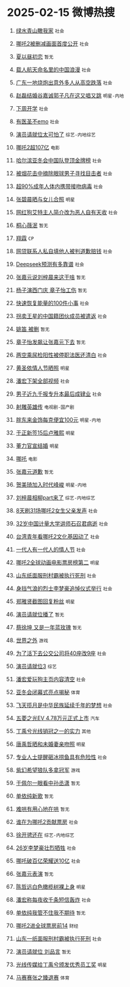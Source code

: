 # 2025-02-15 微博热搜 
1. [绿水青山瞰我家](https://m.weibo.cn/search?containerid=100103type%3D1%26t%3D10%26q%3D%23%E7%BB%BF%E6%B0%B4%E9%9D%92%E5%B1%B1%E7%9E%B0%E6%88%91%E5%AE%B6%23&stream_entry_id=51&isnewpage=1&extparam=seat%3D1%26pos%3D0%26dgr%3D0%26cate%3D10103%26q%3D%2523%25E7%25BB%25BF%25E6%25B0%25B4%25E9%259D%2592%25E5%25B1%25B1%25E7%259E%25B0%25E6%2588%2591%25E5%25AE%25B6%2523%26c_type%3D51%26filter_type%3Drealtimehot%26stream_entry_id%3D51%26display_time%3D1739557700%26pre_seqid%3D173955770048708866292) `社会` 

2. [哪吒2被删减画面首度公开](https://m.weibo.cn/search?containerid=100103type%3D1%26t%3D10%26q%3D%23%E5%93%AA%E5%90%922%E8%A2%AB%E5%88%A0%E5%87%8F%E7%94%BB%E9%9D%A2%E9%A6%96%E5%BA%A6%E5%85%AC%E5%BC%80%23&stream_entry_id=31&isnewpage=1&extparam=seat%3D1%26pos%3D0%26lcate%3D5001%26realpos%3D1%26stream_entry_id%3D31%26q%3D%2523%25E5%2593%25AA%25E5%2590%25922%25E8%25A2%25AB%25E5%2588%25A0%25E5%2587%258F%25E7%2594%25BB%25E9%259D%25A2%25E9%25A6%2596%25E5%25BA%25A6%25E5%2585%25AC%25E5%25BC%2580%2523%26band_rank%3D1%26cate%3D5001%26dgr%3D0%26c_type%3D31%26filter_type%3Drealtimehot%26flag%3D2%26display_time%3D1739557700%26pre_seqid%3D173955770048708866292) `社会` 

3. [夏以昼初恋](https://m.weibo.cn/search?containerid=100103type%3D1%26t%3D10%26q%3D%E5%A4%8F%E4%BB%A5%E6%98%BC%E5%88%9D%E6%81%8B&stream_entry_id=31&isnewpage=1&extparam=seat%3D1%26pos%3D1%26lcate%3D5001%26realpos%3D2%26stream_entry_id%3D31%26q%3D%25E5%25A4%258F%25E4%25BB%25A5%25E6%2598%25BC%25E5%2588%259D%25E6%2581%258B%26band_rank%3D2%26cate%3D5001%26dgr%3D0%26c_type%3D31%26filter_type%3Drealtimehot%26flag%3D0%26display_time%3D1739557700%26pre_seqid%3D173955770048708866292) `暂无` 

4. [载人航天命名里的中国浪漫](https://m.weibo.cn/search?containerid=100103type%3D1%26t%3D10%26q%3D%23%E8%BD%BD%E4%BA%BA%E8%88%AA%E5%A4%A9%E5%91%BD%E5%90%8D%E9%87%8C%E7%9A%84%E4%B8%AD%E5%9B%BD%E6%B5%AA%E6%BC%AB%23&stream_entry_id=31&isnewpage=1&extparam=seat%3D1%26pos%3D2%26lcate%3D5001%26realpos%3D3%26stream_entry_id%3D31%26q%3D%2523%25E8%25BD%25BD%25E4%25BA%25BA%25E8%2588%25AA%25E5%25A4%25A9%25E5%2591%25BD%25E5%2590%258D%25E9%2587%258C%25E7%259A%2584%25E4%25B8%25AD%25E5%259B%25BD%25E6%25B5%25AA%25E6%25BC%25AB%2523%26band_rank%3D3%26cate%3D5001%26dgr%3D0%26c_type%3D31%26filter_type%3Drealtimehot%26flag%3D0%26display_time%3D1739557700%26pre_seqid%3D173955770048708866292) `社会` 

5. [广东一地烧炮出意外多人从高空跌落](https://m.weibo.cn/search?containerid=100103type%3D1%26t%3D10%26q%3D%23%E5%B9%BF%E4%B8%9C%E4%B8%80%E5%9C%B0%E7%83%A7%E7%82%AE%E5%87%BA%E6%84%8F%E5%A4%96%E5%A4%9A%E4%BA%BA%E4%BB%8E%E9%AB%98%E7%A9%BA%E8%B7%8C%E8%90%BD%23&stream_entry_id=31&isnewpage=1&extparam=seat%3D1%26pos%3D3%26lcate%3D5001%26realpos%3D4%26stream_entry_id%3D31%26q%3D%2523%25E5%25B9%25BF%25E4%25B8%259C%25E4%25B8%2580%25E5%259C%25B0%25E7%2583%25A7%25E7%2582%25AE%25E5%2587%25BA%25E6%2584%258F%25E5%25A4%2596%25E5%25A4%259A%25E4%25BA%25BA%25E4%25BB%258E%25E9%25AB%2598%25E7%25A9%25BA%25E8%25B7%258C%25E8%2590%25BD%2523%26band_rank%3D4%26cate%3D5001%26dgr%3D0%26c_type%3D31%26filter_type%3Drealtimehot%26flag%3D1%26display_time%3D1739557700%26pre_seqid%3D173955770048708866292) `社会` 

6. [赵磊结婚谷嘉诚郭子凡在这又唱又跳](https://m.weibo.cn/search?containerid=100103type%3D1%26t%3D10%26q%3D%23%E8%B5%B5%E7%A3%8A%E7%BB%93%E5%A9%9A%E8%B0%B7%E5%98%89%E8%AF%9A%E9%83%AD%E5%AD%90%E5%87%A1%E5%9C%A8%E8%BF%99%E5%8F%88%E5%94%B1%E5%8F%88%E8%B7%B3%23&stream_entry_id=31&isnewpage=1&extparam=seat%3D1%26pos%3D4%26lcate%3D5001%26realpos%3D5%26stream_entry_id%3D31%26q%3D%2523%25E8%25B5%25B5%25E7%25A3%258A%25E7%25BB%2593%25E5%25A9%259A%25E8%25B0%25B7%25E5%2598%2589%25E8%25AF%259A%25E9%2583%25AD%25E5%25AD%2590%25E5%2587%25A1%25E5%259C%25A8%25E8%25BF%2599%25E5%258F%2588%25E5%2594%25B1%25E5%258F%2588%25E8%25B7%25B3%2523%26band_rank%3D5%26cate%3D5001%26dgr%3D0%26c_type%3D31%26filter_type%3Drealtimehot%26flag%3D0%26display_time%3D1739557700%26pre_seqid%3D173955770048708866292) `明星-内地` 

7. [下周开学](https://m.weibo.cn/search?containerid=100103type%3D1%26t%3D10%26q%3D%23%E4%B8%8B%E5%91%A8%E5%BC%80%E5%AD%A6%23&stream_entry_id=31&isnewpage=1&extparam=seat%3D1%26pos%3D5%26lcate%3D5001%26realpos%3D6%26stream_entry_id%3D31%26q%3D%2523%25E4%25B8%258B%25E5%2591%25A8%25E5%25BC%2580%25E5%25AD%25A6%2523%26band_rank%3D6%26cate%3D5001%26dgr%3D0%26c_type%3D31%26filter_type%3Drealtimehot%26flag%3D0%26display_time%3D1739557700%26pre_seqid%3D173955770048708866292) `社会` 

8. [有医圣不emo](https://m.weibo.cn/search?containerid=100103type%3D1%26t%3D10%26q%3D%23%E6%9C%89%E5%8C%BB%E5%9C%A3%E4%B8%8Demo%23&stream_entry_id=31&isnewpage=1&extparam=seat%3D1%26c_type%3D31%26lcate%3D5001%26pos%3D6%26stream_entry_id%3D31%26q%3D%2523%25E6%259C%2589%25E5%258C%25BB%25E5%259C%25A3%25E4%25B8%258Demo%2523%26dgr%3D0%26topic_ad%3D1%26adid%3D276065%26cate%3D5001%26is_ad_pos%3D1%26filter_type%3Drealtimehot%26band_rank%3D7%26display_time%3D1739557700%26pre_seqid%3D173955770048708866292) `社会` 

9. [演员请就位太可怕了](https://m.weibo.cn/search?containerid=100103type%3D1%26t%3D10%26q%3D%23%E6%BC%94%E5%91%98%E8%AF%B7%E5%B0%B1%E4%BD%8D%E5%A4%AA%E5%8F%AF%E6%80%95%E4%BA%86%23&stream_entry_id=31&isnewpage=1&extparam=seat%3D1%26pos%3D7%26lcate%3D5001%26realpos%3D7%26stream_entry_id%3D31%26q%3D%2523%25E6%25BC%2594%25E5%2591%2598%25E8%25AF%25B7%25E5%25B0%25B1%25E4%25BD%258D%25E5%25A4%25AA%25E5%258F%25AF%25E6%2580%2595%25E4%25BA%2586%2523%26band_rank%3D7%26cate%3D5001%26dgr%3D0%26c_type%3D31%26filter_type%3Drealtimehot%26flag%3D0%26display_time%3D1739557700%26pre_seqid%3D173955770048708866292) `综艺-内地综艺` 

10. [哪吒2超107亿](https://m.weibo.cn/search?containerid=100103type%3D1%26t%3D10%26q%3D%23%E5%93%AA%E5%90%922%E8%B6%85107%E4%BA%BF%23&stream_entry_id=31&isnewpage=1&extparam=seat%3D1%26pos%3D8%26lcate%3D5001%26realpos%3D8%26stream_entry_id%3D31%26q%3D%2523%25E5%2593%25AA%25E5%2590%25922%25E8%25B6%2585107%25E4%25BA%25BF%2523%26band_rank%3D8%26cate%3D5001%26dgr%3D0%26c_type%3D31%26filter_type%3Drealtimehot%26flag%3D0%26display_time%3D1739557700%26pre_seqid%3D173955770048708866292) `电影` 

11. [哈尔滨亚冬会中国队登顶金牌榜](https://m.weibo.cn/search?containerid=100103type%3D1%26t%3D10%26q%3D%23%E5%93%88%E5%B0%94%E6%BB%A8%E4%BA%9A%E5%86%AC%E4%BC%9A%E4%B8%AD%E5%9B%BD%E9%98%9F%E7%99%BB%E9%A1%B6%E9%87%91%E7%89%8C%E6%A6%9C%23&stream_entry_id=31&isnewpage=1&extparam=seat%3D1%26pos%3D9%26lcate%3D5001%26realpos%3D9%26stream_entry_id%3D31%26q%3D%2523%25E5%2593%2588%25E5%25B0%2594%25E6%25BB%25A8%25E4%25BA%259A%25E5%2586%25AC%25E4%25BC%259A%25E4%25B8%25AD%25E5%259B%25BD%25E9%2598%259F%25E7%2599%25BB%25E9%25A1%25B6%25E9%2587%2591%25E7%2589%258C%25E6%25A6%259C%2523%26band_rank%3D9%26cate%3D5001%26dgr%3D0%26c_type%3D31%26filter_type%3Drealtimehot%26flag%3D0%26display_time%3D1739557700%26pre_seqid%3D173955770048708866292) `社会` 

12. [被烟花击中摘除眼球男子寻找目击者](https://m.weibo.cn/search?containerid=100103type%3D1%26t%3D10%26q%3D%23%E8%A2%AB%E7%83%9F%E8%8A%B1%E5%87%BB%E4%B8%AD%E6%91%98%E9%99%A4%E7%9C%BC%E7%90%83%E7%94%B7%E5%AD%90%E5%AF%BB%E6%89%BE%E7%9B%AE%E5%87%BB%E8%80%85%23&stream_entry_id=31&isnewpage=1&extparam=seat%3D1%26pos%3D10%26lcate%3D5001%26realpos%3D10%26stream_entry_id%3D31%26q%3D%2523%25E8%25A2%25AB%25E7%2583%259F%25E8%258A%25B1%25E5%2587%25BB%25E4%25B8%25AD%25E6%2591%2598%25E9%2599%25A4%25E7%259C%25BC%25E7%2590%2583%25E7%2594%25B7%25E5%25AD%2590%25E5%25AF%25BB%25E6%2589%25BE%25E7%259B%25AE%25E5%2587%25BB%25E8%2580%2585%2523%26band_rank%3D10%26cate%3D5001%26dgr%3D0%26c_type%3D31%26filter_type%3Drealtimehot%26flag%3D0%26display_time%3D1739557700%26pre_seqid%3D173955770048708866292) `社会` 

13. [超90%成年人体内携带接吻病毒](https://m.weibo.cn/search?containerid=100103type%3D1%26t%3D10%26q%3D%23%E8%B6%8590%25%E6%88%90%E5%B9%B4%E4%BA%BA%E4%BD%93%E5%86%85%E6%90%BA%E5%B8%A6%E6%8E%A5%E5%90%BB%E7%97%85%E6%AF%92%23&stream_entry_id=31&isnewpage=1&extparam=seat%3D1%26pos%3D11%26lcate%3D5001%26realpos%3D11%26stream_entry_id%3D31%26q%3D%2523%25E8%25B6%258590%2525%25E6%2588%2590%25E5%25B9%25B4%25E4%25BA%25BA%25E4%25BD%2593%25E5%2586%2585%25E6%2590%25BA%25E5%25B8%25A6%25E6%258E%25A5%25E5%2590%25BB%25E7%2597%2585%25E6%25AF%2592%2523%26band_rank%3D11%26cate%3D5001%26dgr%3D0%26c_type%3D31%26filter_type%3Drealtimehot%26flag%3D2%26display_time%3D1739557700%26pre_seqid%3D173955770048708866292) `社会` 

14. [张碧晨晒与女儿合照](https://m.weibo.cn/search?containerid=100103type%3D1%26t%3D10%26q%3D%23%E5%BC%A0%E7%A2%A7%E6%99%A8%E6%99%92%E4%B8%8E%E5%A5%B3%E5%84%BF%E5%90%88%E7%85%A7%23&stream_entry_id=31&isnewpage=1&extparam=seat%3D1%26pos%3D12%26lcate%3D5001%26realpos%3D12%26stream_entry_id%3D31%26q%3D%2523%25E5%25BC%25A0%25E7%25A2%25A7%25E6%2599%25A8%25E6%2599%2592%25E4%25B8%258E%25E5%25A5%25B3%25E5%2584%25BF%25E5%2590%2588%25E7%2585%25A7%2523%26band_rank%3D12%26cate%3D5001%26dgr%3D0%26c_type%3D31%26filter_type%3Drealtimehot%26flag%3D2%26display_time%3D1739557700%26pre_seqid%3D173955770048708866292) `明星` 

15. [网红狗艾特主人简介改为恶人自有天收](https://m.weibo.cn/search?containerid=100103type%3D1%26t%3D10%26q%3D%23%E7%BD%91%E7%BA%A2%E7%8B%97%E8%89%BE%E7%89%B9%E4%B8%BB%E4%BA%BA%E7%AE%80%E4%BB%8B%E6%94%B9%E4%B8%BA%E6%81%B6%E4%BA%BA%E8%87%AA%E6%9C%89%E5%A4%A9%E6%94%B6%23&stream_entry_id=31&isnewpage=1&extparam=seat%3D1%26pos%3D13%26lcate%3D5001%26realpos%3D13%26stream_entry_id%3D31%26q%3D%2523%25E7%25BD%2591%25E7%25BA%25A2%25E7%258B%2597%25E8%2589%25BE%25E7%2589%25B9%25E4%25B8%25BB%25E4%25BA%25BA%25E7%25AE%2580%25E4%25BB%258B%25E6%2594%25B9%25E4%25B8%25BA%25E6%2581%25B6%25E4%25BA%25BA%25E8%2587%25AA%25E6%259C%2589%25E5%25A4%25A9%25E6%2594%25B6%2523%26band_rank%3D13%26cate%3D5001%26dgr%3D0%26c_type%3D31%26filter_type%3Drealtimehot%26flag%3D0%26display_time%3D1739557700%26pre_seqid%3D173955770048708866292) `社会` 

16. [桐心薇泯](https://m.weibo.cn/search?containerid=100103type%3D1%26t%3D10%26q%3D%23%E6%A1%90%E5%BF%83%E8%96%87%E6%B3%AF%23&stream_entry_id=31&isnewpage=1&extparam=seat%3D1%26pos%3D14%26lcate%3D5001%26realpos%3D14%26stream_entry_id%3D31%26q%3D%2523%25E6%25A1%2590%25E5%25BF%2583%25E8%2596%2587%25E6%25B3%25AF%2523%26band_rank%3D14%26cate%3D5001%26dgr%3D0%26c_type%3D31%26filter_type%3Drealtimehot%26flag%3D1%26display_time%3D1739557700%26pre_seqid%3D173955770048708866292) `暂无` 

17. [翔霖](https://m.weibo.cn/search?containerid=100103type%3D1%26t%3D10%26q%3D%E7%BF%94%E9%9C%96&stream_entry_id=31&isnewpage=1&extparam=seat%3D1%26pos%3D15%26lcate%3D5001%26realpos%3D15%26stream_entry_id%3D31%26q%3D%25E7%25BF%2594%25E9%259C%2596%26band_rank%3D15%26cate%3D5001%26dgr%3D0%26c_type%3D31%26filter_type%3Drealtimehot%26flag%3D0%26display_time%3D1739557700%26pre_seqid%3D173955770048708866292) `CP` 

18. [网贷联系人私自填他人被判道歉赔钱](https://m.weibo.cn/search?containerid=100103type%3D1%26t%3D10%26q%3D%23%E7%BD%91%E8%B4%B7%E8%81%94%E7%B3%BB%E4%BA%BA%E7%A7%81%E8%87%AA%E5%A1%AB%E4%BB%96%E4%BA%BA%E8%A2%AB%E5%88%A4%E9%81%93%E6%AD%89%E8%B5%94%E9%92%B1%23&stream_entry_id=31&isnewpage=1&extparam=seat%3D1%26pos%3D16%26lcate%3D5001%26realpos%3D16%26stream_entry_id%3D31%26q%3D%2523%25E7%25BD%2591%25E8%25B4%25B7%25E8%2581%2594%25E7%25B3%25BB%25E4%25BA%25BA%25E7%25A7%2581%25E8%2587%25AA%25E5%25A1%25AB%25E4%25BB%2596%25E4%25BA%25BA%25E8%25A2%25AB%25E5%2588%25A4%25E9%2581%2593%25E6%25AD%2589%25E8%25B5%2594%25E9%2592%25B1%2523%26band_rank%3D16%26cate%3D5001%26dgr%3D0%26c_type%3D31%26filter_type%3Drealtimehot%26flag%3D1%26display_time%3D1739557700%26pre_seqid%3D173955770048708866292) `社会` 

19. [Deepseek预测有多靠谱](https://m.weibo.cn/search?containerid=100103type%3D1%26t%3D10%26q%3D%23Deepseek%E9%A2%84%E6%B5%8B%E6%9C%89%E5%A4%9A%E9%9D%A0%E8%B0%B1%23&stream_entry_id=31&isnewpage=1&extparam=seat%3D1%26pos%3D17%26lcate%3D5001%26realpos%3D17%26stream_entry_id%3D31%26q%3D%2523Deepseek%25E9%25A2%2584%25E6%25B5%258B%25E6%259C%2589%25E5%25A4%259A%25E9%259D%25A0%25E8%25B0%25B1%2523%26band_rank%3D17%26cate%3D5001%26dgr%3D0%26c_type%3D31%26filter_type%3Drealtimehot%26flag%3D0%26display_time%3D1739557700%26pre_seqid%3D173955770048708866292) `社会` 

20. [张嘉元说刘梓晨来这干啥](https://m.weibo.cn/search?containerid=100103type%3D1%26t%3D10%26q%3D%E5%BC%A0%E5%98%89%E5%85%83%E8%AF%B4%E5%88%98%E6%A2%93%E6%99%A8%E6%9D%A5%E8%BF%99%E5%B9%B2%E5%95%A5&stream_entry_id=31&isnewpage=1&extparam=seat%3D1%26pos%3D18%26lcate%3D5001%26realpos%3D18%26stream_entry_id%3D31%26q%3D%25E5%25BC%25A0%25E5%2598%2589%25E5%2585%2583%25E8%25AF%25B4%25E5%2588%2598%25E6%25A2%2593%25E6%2599%25A8%25E6%259D%25A5%25E8%25BF%2599%25E5%25B9%25B2%25E5%2595%25A5%26band_rank%3D18%26cate%3D5001%26dgr%3D0%26c_type%3D31%26filter_type%3Drealtimehot%26flag%3D0%26display_time%3D1739557700%26pre_seqid%3D173955770048708866292) `暂无` 

21. [杨子演西门庆 章子怡工伤](https://m.weibo.cn/search?containerid=100103type%3D1%26t%3D10%26q%3D%E6%9D%A8%E5%AD%90%E6%BC%94%E8%A5%BF%E9%97%A8%E5%BA%86+%E7%AB%A0%E5%AD%90%E6%80%A1%E5%B7%A5%E4%BC%A4&stream_entry_id=31&isnewpage=1&extparam=seat%3D1%26pos%3D19%26lcate%3D5001%26realpos%3D19%26stream_entry_id%3D31%26q%3D%25E6%259D%25A8%25E5%25AD%2590%25E6%25BC%2594%25E8%25A5%25BF%25E9%2597%25A8%25E5%25BA%2586%2520%25E7%25AB%25A0%25E5%25AD%2590%25E6%2580%25A1%25E5%25B7%25A5%25E4%25BC%25A4%26band_rank%3D19%26cate%3D5001%26dgr%3D0%26c_type%3D31%26filter_type%3Drealtimehot%26flag%3D0%26display_time%3D1739557700%26pre_seqid%3D173955770048708866292) `暂无` 

22. [快速恢复能量的100件小事](https://m.weibo.cn/search?containerid=100103type%3D1%26t%3D10%26q%3D%23%E5%BF%AB%E9%80%9F%E6%81%A2%E5%A4%8D%E8%83%BD%E9%87%8F%E7%9A%84100%E4%BB%B6%E5%B0%8F%E4%BA%8B%23&stream_entry_id=31&isnewpage=1&extparam=seat%3D1%26pos%3D20%26lcate%3D5001%26realpos%3D20%26stream_entry_id%3D31%26q%3D%2523%25E5%25BF%25AB%25E9%2580%259F%25E6%2581%25A2%25E5%25A4%258D%25E8%2583%25BD%25E9%2587%258F%25E7%259A%2584100%25E4%25BB%25B6%25E5%25B0%258F%25E4%25BA%258B%2523%26band_rank%3D20%26cate%3D5001%26dgr%3D0%26c_type%3D31%26filter_type%3Drealtimehot%26flag%3D0%26display_time%3D1739557700%26pre_seqid%3D173955770048708866292) `社会` 

23. [拐卖王星的中国籍团伙成员被遣返](https://m.weibo.cn/search?containerid=100103type%3D1%26t%3D10%26q%3D%23%E6%8B%90%E5%8D%96%E7%8E%8B%E6%98%9F%E7%9A%84%E4%B8%AD%E5%9B%BD%E7%B1%8D%E5%9B%A2%E4%BC%99%E6%88%90%E5%91%98%E8%A2%AB%E9%81%A3%E8%BF%94%23&stream_entry_id=31&isnewpage=1&extparam=seat%3D1%26pos%3D21%26lcate%3D5001%26realpos%3D21%26stream_entry_id%3D31%26q%3D%2523%25E6%258B%2590%25E5%258D%2596%25E7%258E%258B%25E6%2598%259F%25E7%259A%2584%25E4%25B8%25AD%25E5%259B%25BD%25E7%25B1%258D%25E5%259B%25A2%25E4%25BC%2599%25E6%2588%2590%25E5%2591%2598%25E8%25A2%25AB%25E9%2581%25A3%25E8%25BF%2594%2523%26band_rank%3D21%26cate%3D5001%26dgr%3D0%26c_type%3D31%26filter_type%3Drealtimehot%26flag%3D0%26display_time%3D1739557700%26pre_seqid%3D173955770048708866292) `社会` 

24. [姚笛 被删](https://m.weibo.cn/search?containerid=100103type%3D1%26t%3D10%26q%3D%E5%A7%9A%E7%AC%9B+%E8%A2%AB%E5%88%A0&stream_entry_id=31&isnewpage=1&extparam=seat%3D1%26pos%3D22%26lcate%3D5001%26realpos%3D22%26stream_entry_id%3D31%26q%3D%25E5%25A7%259A%25E7%25AC%259B%2520%25E8%25A2%25AB%25E5%2588%25A0%26band_rank%3D22%26cate%3D5001%26dgr%3D0%26c_type%3D31%26filter_type%3Drealtimehot%26flag%3D2%26display_time%3D1739557700%26pre_seqid%3D173955770048708866292) `暂无` 

25. [章子怡发飙让张嘉元下去](https://m.weibo.cn/search?containerid=100103type%3D1%26t%3D10%26q%3D%E7%AB%A0%E5%AD%90%E6%80%A1%E5%8F%91%E9%A3%99%E8%AE%A9%E5%BC%A0%E5%98%89%E5%85%83%E4%B8%8B%E5%8E%BB&stream_entry_id=31&isnewpage=1&extparam=seat%3D1%26pos%3D23%26lcate%3D5001%26realpos%3D23%26stream_entry_id%3D31%26q%3D%25E7%25AB%25A0%25E5%25AD%2590%25E6%2580%25A1%25E5%258F%2591%25E9%25A3%2599%25E8%25AE%25A9%25E5%25BC%25A0%25E5%2598%2589%25E5%2585%2583%25E4%25B8%258B%25E5%258E%25BB%26band_rank%3D23%26cate%3D5001%26dgr%3D0%26c_type%3D31%26filter_type%3Drealtimehot%26flag%3D2%26display_time%3D1739557700%26pre_seqid%3D173955770048708866292) `暂无` 

26. [两空乘尿检阳性被停职法医还清白](https://m.weibo.cn/search?containerid=100103type%3D1%26t%3D10%26q%3D%23%E4%B8%A4%E7%A9%BA%E4%B9%98%E5%B0%BF%E6%A3%80%E9%98%B3%E6%80%A7%E8%A2%AB%E5%81%9C%E8%81%8C%E6%B3%95%E5%8C%BB%E8%BF%98%E6%B8%85%E7%99%BD%23&stream_entry_id=31&isnewpage=1&extparam=seat%3D1%26pos%3D24%26lcate%3D5001%26realpos%3D24%26stream_entry_id%3D31%26q%3D%2523%25E4%25B8%25A4%25E7%25A9%25BA%25E4%25B9%2598%25E5%25B0%25BF%25E6%25A3%2580%25E9%2598%25B3%25E6%2580%25A7%25E8%25A2%25AB%25E5%2581%259C%25E8%2581%258C%25E6%25B3%2595%25E5%258C%25BB%25E8%25BF%2598%25E6%25B8%2585%25E7%2599%25BD%2523%26band_rank%3D24%26cate%3D5001%26dgr%3D0%26c_type%3D31%26filter_type%3Drealtimehot%26flag%3D0%26display_time%3D1739557700%26pre_seqid%3D173955770048708866292) `社会` 

27. [黄圣依情人节晒照](https://m.weibo.cn/search?containerid=100103type%3D1%26t%3D10%26q%3D%23%E9%BB%84%E5%9C%A3%E4%BE%9D%E6%83%85%E4%BA%BA%E8%8A%82%E6%99%92%E7%85%A7%23&stream_entry_id=31&isnewpage=1&extparam=seat%3D1%26pos%3D25%26lcate%3D5001%26realpos%3D25%26stream_entry_id%3D31%26q%3D%2523%25E9%25BB%2584%25E5%259C%25A3%25E4%25BE%259D%25E6%2583%2585%25E4%25BA%25BA%25E8%258A%2582%25E6%2599%2592%25E7%2585%25A7%2523%26band_rank%3D25%26cate%3D5001%26dgr%3D0%26c_type%3D31%26filter_type%3Drealtimehot%26flag%3D0%26display_time%3D1739557700%26pre_seqid%3D173955770048708866292) `明星` 

28. [潘宏下架全部视频](https://m.weibo.cn/search?containerid=100103type%3D1%26t%3D10%26q%3D%23%E6%BD%98%E5%AE%8F%E4%B8%8B%E6%9E%B6%E5%85%A8%E9%83%A8%E8%A7%86%E9%A2%91%23&stream_entry_id=31&isnewpage=1&extparam=seat%3D1%26pos%3D26%26lcate%3D5001%26realpos%3D26%26stream_entry_id%3D31%26q%3D%2523%25E6%25BD%2598%25E5%25AE%258F%25E4%25B8%258B%25E6%259E%25B6%25E5%2585%25A8%25E9%2583%25A8%25E8%25A7%2586%25E9%25A2%2591%2523%26band_rank%3D26%26cate%3D5001%26dgr%3D0%26c_type%3D31%26filter_type%3Drealtimehot%26flag%3D0%26display_time%3D1739557700%26pre_seqid%3D173955770048708866292) `社会` 

29. [男子近九千报专升本最后成肄业](https://m.weibo.cn/search?containerid=100103type%3D1%26t%3D10%26q%3D%23%E7%94%B7%E5%AD%90%E8%BF%91%E4%B9%9D%E5%8D%83%E6%8A%A5%E4%B8%93%E5%8D%87%E6%9C%AC%E6%9C%80%E5%90%8E%E6%88%90%E8%82%84%E4%B8%9A%23&stream_entry_id=31&isnewpage=1&extparam=seat%3D1%26pos%3D27%26lcate%3D5001%26realpos%3D27%26stream_entry_id%3D31%26q%3D%2523%25E7%2594%25B7%25E5%25AD%2590%25E8%25BF%2591%25E4%25B9%259D%25E5%258D%2583%25E6%258A%25A5%25E4%25B8%2593%25E5%258D%2587%25E6%259C%25AC%25E6%259C%2580%25E5%2590%258E%25E6%2588%2590%25E8%2582%2584%25E4%25B8%259A%2523%26band_rank%3D27%26cate%3D5001%26dgr%3D0%26c_type%3D31%26filter_type%3Drealtimehot%26flag%3D0%26display_time%3D1739557700%26pre_seqid%3D173955770048708866292) `社会` 

30. [射雕英雄传](https://m.weibo.cn/search?containerid=100103type%3D1%26t%3D10%26q%3D%E5%B0%84%E9%9B%95%E8%8B%B1%E9%9B%84%E4%BC%A0&stream_entry_id=31&isnewpage=1&extparam=seat%3D1%26pos%3D28%26lcate%3D5001%26realpos%3D28%26stream_entry_id%3D31%26q%3D%25E5%25B0%2584%25E9%259B%2595%25E8%258B%25B1%25E9%259B%2584%25E4%25BC%25A0%26band_rank%3D28%26cate%3D5001%26dgr%3D0%26c_type%3D31%26filter_type%3Drealtimehot%26flag%3D0%26display_time%3D1739557700%26pre_seqid%3D173955770048708866292) `电视剧-国产剧` 

31. [胖东来金饰每克便宜100元](https://m.weibo.cn/search?containerid=100103type%3D1%26t%3D10%26q%3D%23%E8%83%96%E4%B8%9C%E6%9D%A5%E9%87%91%E9%A5%B0%E6%AF%8F%E5%85%8B%E4%BE%BF%E5%AE%9C100%E5%85%83%23&stream_entry_id=31&isnewpage=1&extparam=seat%3D1%26pos%3D29%26lcate%3D5001%26realpos%3D29%26stream_entry_id%3D31%26q%3D%2523%25E8%2583%2596%25E4%25B8%259C%25E6%259D%25A5%25E9%2587%2591%25E9%25A5%25B0%25E6%25AF%258F%25E5%2585%258B%25E4%25BE%25BF%25E5%25AE%259C100%25E5%2585%2583%2523%26band_rank%3D29%26cate%3D5001%26dgr%3D0%26c_type%3D31%26filter_type%3Drealtimehot%26flag%3D0%26display_time%3D1739557700%26pre_seqid%3D173955770048708866292) `明星-内地` 

32. [于正新签15后卢雅熙](https://m.weibo.cn/search?containerid=100103type%3D1%26t%3D10%26q%3D%23%E4%BA%8E%E6%AD%A3%E6%96%B0%E7%AD%BE15%E5%90%8E%E5%8D%A2%E9%9B%85%E7%86%99%23&stream_entry_id=31&isnewpage=1&extparam=seat%3D1%26pos%3D30%26lcate%3D5001%26realpos%3D30%26stream_entry_id%3D31%26q%3D%2523%25E4%25BA%258E%25E6%25AD%25A3%25E6%2596%25B0%25E7%25AD%25BE15%25E5%2590%258E%25E5%258D%25A2%25E9%259B%2585%25E7%2586%2599%2523%26band_rank%3D30%26cate%3D5001%26dgr%3D0%26c_type%3D31%26filter_type%3Drealtimehot%26flag%3D0%26display_time%3D1739557700%26pre_seqid%3D173955770048708866292) `明星` 

33. [董力官宣结婚](https://m.weibo.cn/search?containerid=100103type%3D1%26t%3D10%26q%3D%23%E8%91%A3%E5%8A%9B%E5%AE%98%E5%AE%A3%E7%BB%93%E5%A9%9A%23&stream_entry_id=31&isnewpage=1&extparam=seat%3D1%26pos%3D31%26lcate%3D5001%26realpos%3D31%26stream_entry_id%3D31%26q%3D%2523%25E8%2591%25A3%25E5%258A%259B%25E5%25AE%2598%25E5%25AE%25A3%25E7%25BB%2593%25E5%25A9%259A%2523%26band_rank%3D31%26cate%3D5001%26dgr%3D0%26c_type%3D31%26filter_type%3Drealtimehot%26flag%3D0%26display_time%3D1739557700%26pre_seqid%3D173955770048708866292) `明星` 

34. [哪吒](https://m.weibo.cn/search?containerid=100103type%3D1%26t%3D10%26q%3D%E5%93%AA%E5%90%92&stream_entry_id=31&isnewpage=1&extparam=seat%3D1%26pos%3D32%26lcate%3D5001%26realpos%3D32%26stream_entry_id%3D31%26q%3D%25E5%2593%25AA%25E5%2590%2592%26band_rank%3D32%26cate%3D5001%26dgr%3D0%26c_type%3D31%26filter_type%3Drealtimehot%26flag%3D0%26display_time%3D1739557700%26pre_seqid%3D173955770048708866292) `电影` 

35. [张嘉元道歉](https://m.weibo.cn/search?containerid=100103type%3D1%26t%3D10%26q%3D%E5%BC%A0%E5%98%89%E5%85%83%E9%81%93%E6%AD%89&stream_entry_id=31&isnewpage=1&extparam=seat%3D1%26pos%3D33%26lcate%3D5001%26realpos%3D33%26stream_entry_id%3D31%26q%3D%25E5%25BC%25A0%25E5%2598%2589%25E5%2585%2583%25E9%2581%2593%25E6%25AD%2589%26band_rank%3D33%26cate%3D5001%26dgr%3D0%26c_type%3D31%26filter_type%3Drealtimehot%26flag%3D0%26display_time%3D1739557700%26pre_seqid%3D173955770048708866292) `暂无` 

36. [贺美琦加入时代峰峻](https://m.weibo.cn/search?containerid=100103type%3D1%26t%3D10%26q%3D%23%E8%B4%BA%E7%BE%8E%E7%90%A6%E5%8A%A0%E5%85%A5%E6%97%B6%E4%BB%A3%E5%B3%B0%E5%B3%BB%23&stream_entry_id=31&isnewpage=1&extparam=seat%3D1%26pos%3D34%26lcate%3D5001%26realpos%3D34%26stream_entry_id%3D31%26q%3D%2523%25E8%25B4%25BA%25E7%25BE%258E%25E7%2590%25A6%25E5%258A%25A0%25E5%2585%25A5%25E6%2597%25B6%25E4%25BB%25A3%25E5%25B3%25B0%25E5%25B3%25BB%2523%26band_rank%3D34%26cate%3D5001%26dgr%3D0%26c_type%3D31%26filter_type%3Drealtimehot%26flag%3D0%26display_time%3D1739557700%26pre_seqid%3D173955770048708866292) `明星-内地` 

37. [刘梓晨相柳part来了](https://m.weibo.cn/search?containerid=100103type%3D1%26t%3D10%26q%3D%23%E5%88%98%E6%A2%93%E6%99%A8%E7%9B%B8%E6%9F%B3part%E6%9D%A5%E4%BA%86%23&stream_entry_id=31&isnewpage=1&extparam=seat%3D1%26pos%3D35%26lcate%3D5001%26realpos%3D35%26stream_entry_id%3D31%26q%3D%2523%25E5%2588%2598%25E6%25A2%2593%25E6%2599%25A8%25E7%259B%25B8%25E6%259F%25B3part%25E6%259D%25A5%25E4%25BA%2586%2523%26band_rank%3D35%26cate%3D5001%26dgr%3D0%26c_type%3D31%26filter_type%3Drealtimehot%26flag%3D0%26display_time%3D1739557700%26pre_seqid%3D173955770048708866292) `综艺-内地综艺` 

38. [8天刷31场哪吒2女生父亲发声](https://m.weibo.cn/search?containerid=100103type%3D1%26t%3D10%26q%3D%238%E5%A4%A9%E5%88%B731%E5%9C%BA%E5%93%AA%E5%90%922%E5%A5%B3%E7%94%9F%E7%88%B6%E4%BA%B2%E5%8F%91%E5%A3%B0%23&stream_entry_id=31&isnewpage=1&extparam=seat%3D1%26pos%3D36%26lcate%3D5001%26realpos%3D36%26stream_entry_id%3D31%26q%3D%25238%25E5%25A4%25A9%25E5%2588%25B731%25E5%259C%25BA%25E5%2593%25AA%25E5%2590%25922%25E5%25A5%25B3%25E7%2594%259F%25E7%2588%25B6%25E4%25BA%25B2%25E5%258F%2591%25E5%25A3%25B0%2523%26band_rank%3D36%26cate%3D5001%26dgr%3D0%26c_type%3D31%26filter_type%3Drealtimehot%26flag%3D1%26display_time%3D1739557700%26pre_seqid%3D173955770048708866292) `社会` 

39. [32岁中国计量大学讲师石召君病逝](https://m.weibo.cn/search?containerid=100103type%3D1%26t%3D10%26q%3D%2332%E5%B2%81%E4%B8%AD%E5%9B%BD%E8%AE%A1%E9%87%8F%E5%A4%A7%E5%AD%A6%E8%AE%B2%E5%B8%88%E7%9F%B3%E5%8F%AC%E5%90%9B%E7%97%85%E9%80%9D%23&stream_entry_id=31&isnewpage=1&extparam=seat%3D1%26pos%3D37%26lcate%3D5001%26realpos%3D37%26stream_entry_id%3D31%26q%3D%252332%25E5%25B2%2581%25E4%25B8%25AD%25E5%259B%25BD%25E8%25AE%25A1%25E9%2587%258F%25E5%25A4%25A7%25E5%25AD%25A6%25E8%25AE%25B2%25E5%25B8%2588%25E7%259F%25B3%25E5%258F%25AC%25E5%2590%259B%25E7%2597%2585%25E9%2580%259D%2523%26band_rank%3D37%26cate%3D5001%26dgr%3D0%26c_type%3D31%26filter_type%3Drealtimehot%26flag%3D0%26display_time%3D1739557700%26pre_seqid%3D173955770048708866292) `社会` 

40. [台湾青年看哪吒2文化基因动了](https://m.weibo.cn/search?containerid=100103type%3D1%26t%3D10%26q%3D%23%E5%8F%B0%E6%B9%BE%E9%9D%92%E5%B9%B4%E7%9C%8B%E5%93%AA%E5%90%922%E6%96%87%E5%8C%96%E5%9F%BA%E5%9B%A0%E5%8A%A8%E4%BA%86%23&stream_entry_id=31&isnewpage=1&extparam=seat%3D1%26pos%3D38%26lcate%3D5001%26realpos%3D38%26stream_entry_id%3D31%26q%3D%2523%25E5%258F%25B0%25E6%25B9%25BE%25E9%259D%2592%25E5%25B9%25B4%25E7%259C%258B%25E5%2593%25AA%25E5%2590%25922%25E6%2596%2587%25E5%258C%2596%25E5%259F%25BA%25E5%259B%25A0%25E5%258A%25A8%25E4%25BA%2586%2523%26band_rank%3D38%26cate%3D5001%26dgr%3D0%26c_type%3D31%26filter_type%3Drealtimehot%26flag%3D1%26display_time%3D1739557700%26pre_seqid%3D173955770048708866292) `社会` 

41. [一代人有一代人的情人节](https://m.weibo.cn/search?containerid=100103type%3D1%26t%3D10%26q%3D%23%E4%B8%80%E4%BB%A3%E4%BA%BA%E6%9C%89%E4%B8%80%E4%BB%A3%E4%BA%BA%E7%9A%84%E6%83%85%E4%BA%BA%E8%8A%82%23&stream_entry_id=31&isnewpage=1&extparam=seat%3D1%26pos%3D39%26lcate%3D5001%26realpos%3D39%26stream_entry_id%3D31%26q%3D%2523%25E4%25B8%2580%25E4%25BB%25A3%25E4%25BA%25BA%25E6%259C%2589%25E4%25B8%2580%25E4%25BB%25A3%25E4%25BA%25BA%25E7%259A%2584%25E6%2583%2585%25E4%25BA%25BA%25E8%258A%2582%2523%26band_rank%3D39%26cate%3D5001%26dgr%3D0%26c_type%3D31%26filter_type%3Drealtimehot%26flag%3D0%26display_time%3D1739557700%26pre_seqid%3D173955770048708866292) `社会` 

42. [哪吒2全球动画电影票房榜第二](https://m.weibo.cn/search?containerid=100103type%3D1%26t%3D10%26q%3D%23%E5%93%AA%E5%90%922%E5%85%A8%E7%90%83%E5%8A%A8%E7%94%BB%E7%94%B5%E5%BD%B1%E7%A5%A8%E6%88%BF%E6%A6%9C%E7%AC%AC%E4%BA%8C%23&stream_entry_id=31&isnewpage=1&extparam=seat%3D1%26pos%3D40%26lcate%3D5001%26realpos%3D40%26stream_entry_id%3D31%26q%3D%2523%25E5%2593%25AA%25E5%2590%25922%25E5%2585%25A8%25E7%2590%2583%25E5%258A%25A8%25E7%2594%25BB%25E7%2594%25B5%25E5%25BD%25B1%25E7%25A5%25A8%25E6%2588%25BF%25E6%25A6%259C%25E7%25AC%25AC%25E4%25BA%258C%2523%26band_rank%3D40%26cate%3D5001%26dgr%3D0%26c_type%3D31%26filter_type%3Drealtimehot%26flag%3D1%26display_time%3D1739557700%26pre_seqid%3D173955770048708866292) `明星` 

43. [山东纸面服刑村霸被执行死刑](https://m.weibo.cn/search?containerid=100103type%3D1%26t%3D10%26q%3D%23%E5%B1%B1%E4%B8%9C%E7%BA%B8%E9%9D%A2%E6%9C%8D%E5%88%91%E6%9D%91%E9%9C%B8%E8%A2%AB%E6%89%A7%E8%A1%8C%E6%AD%BB%E5%88%91%23&stream_entry_id=31&isnewpage=1&extparam=seat%3D1%26pos%3D41%26lcate%3D5001%26realpos%3D41%26stream_entry_id%3D31%26q%3D%2523%25E5%25B1%25B1%25E4%25B8%259C%25E7%25BA%25B8%25E9%259D%25A2%25E6%259C%258D%25E5%2588%2591%25E6%259D%2591%25E9%259C%25B8%25E8%25A2%25AB%25E6%2589%25A7%25E8%25A1%258C%25E6%25AD%25BB%25E5%2588%2591%2523%26band_rank%3D41%26cate%3D5001%26dgr%3D0%26c_type%3D31%26filter_type%3Drealtimehot%26flag%3D0%26display_time%3D1739557700%26pre_seqid%3D173955770048708866292) `社会` 

44. [身挡气浪的烈士李梦豪追悼仪式举行](https://m.weibo.cn/search?containerid=100103type%3D1%26t%3D10%26q%3D%23%E8%BA%AB%E6%8C%A1%E6%B0%94%E6%B5%AA%E7%9A%84%E7%83%88%E5%A3%AB%E6%9D%8E%E6%A2%A6%E8%B1%AA%E8%BF%BD%E6%82%BC%E4%BB%AA%E5%BC%8F%E4%B8%BE%E8%A1%8C%23&stream_entry_id=31&isnewpage=1&extparam=seat%3D1%26pos%3D42%26lcate%3D5001%26realpos%3D42%26stream_entry_id%3D31%26q%3D%2523%25E8%25BA%25AB%25E6%258C%25A1%25E6%25B0%2594%25E6%25B5%25AA%25E7%259A%2584%25E7%2583%2588%25E5%25A3%25AB%25E6%259D%258E%25E6%25A2%25A6%25E8%25B1%25AA%25E8%25BF%25BD%25E6%2582%25BC%25E4%25BB%25AA%25E5%25BC%258F%25E4%25B8%25BE%25E8%25A1%258C%2523%26band_rank%3D42%26cate%3D5001%26dgr%3D0%26c_type%3D31%26filter_type%3Drealtimehot%26flag%3D1%26display_time%3D1739557700%26pre_seqid%3D173955770048708866292) `社会` 

45. [郑雅贤截图回复粉丝](https://m.weibo.cn/search?containerid=100103type%3D1%26t%3D10%26q%3D%23%E9%83%91%E9%9B%85%E8%B4%A4%E6%88%AA%E5%9B%BE%E5%9B%9E%E5%A4%8D%E7%B2%89%E4%B8%9D%23&stream_entry_id=31&isnewpage=1&extparam=seat%3D1%26pos%3D43%26lcate%3D5001%26realpos%3D43%26stream_entry_id%3D31%26q%3D%2523%25E9%2583%2591%25E9%259B%2585%25E8%25B4%25A4%25E6%2588%25AA%25E5%259B%25BE%25E5%259B%259E%25E5%25A4%258D%25E7%25B2%2589%25E4%25B8%259D%2523%26band_rank%3D43%26cate%3D5001%26dgr%3D0%26c_type%3D31%26filter_type%3Drealtimehot%26flag%3D0%26display_time%3D1739557700%26pre_seqid%3D173955770048708866292) `明星` 

46. [演员请就位播了](https://m.weibo.cn/search?containerid=100103type%3D1%26t%3D10%26q%3D%E6%BC%94%E5%91%98%E8%AF%B7%E5%B0%B1%E4%BD%8D%E6%92%AD%E4%BA%86&stream_entry_id=31&isnewpage=1&extparam=seat%3D1%26pos%3D44%26lcate%3D5001%26realpos%3D44%26stream_entry_id%3D31%26q%3D%25E6%25BC%2594%25E5%2591%2598%25E8%25AF%25B7%25E5%25B0%25B1%25E4%25BD%258D%25E6%2592%25AD%25E4%25BA%2586%26band_rank%3D44%26cate%3D5001%26dgr%3D0%26c_type%3D31%26filter_type%3Drealtimehot%26flag%3D0%26display_time%3D1739557700%26pre_seqid%3D173955770048708866292) `暂无` 

47. [蔡徐坤 又是一年蓝玫瑰](https://m.weibo.cn/search?containerid=100103type%3D1%26t%3D10%26q%3D%E8%94%A1%E5%BE%90%E5%9D%A4+%E5%8F%88%E6%98%AF%E4%B8%80%E5%B9%B4%E8%93%9D%E7%8E%AB%E7%91%B0&stream_entry_id=31&isnewpage=1&extparam=seat%3D1%26pos%3D45%26lcate%3D5001%26realpos%3D45%26stream_entry_id%3D31%26q%3D%25E8%2594%25A1%25E5%25BE%2590%25E5%259D%25A4%2520%25E5%258F%2588%25E6%2598%25AF%25E4%25B8%2580%25E5%25B9%25B4%25E8%2593%259D%25E7%258E%25AB%25E7%2591%25B0%26band_rank%3D45%26cate%3D5001%26dgr%3D0%26c_type%3D31%26filter_type%3Drealtimehot%26flag%3D0%26display_time%3D1739557700%26pre_seqid%3D173955770048708866292) `暂无` 

48. [世界之外](https://m.weibo.cn/search?containerid=100103type%3D1%26t%3D10%26q%3D%E4%B8%96%E7%95%8C%E4%B9%8B%E5%A4%96&stream_entry_id=31&isnewpage=1&extparam=seat%3D1%26pos%3D46%26lcate%3D5001%26realpos%3D46%26stream_entry_id%3D31%26q%3D%25E4%25B8%2596%25E7%2595%258C%25E4%25B9%258B%25E5%25A4%2596%26band_rank%3D46%26cate%3D5001%26dgr%3D0%26c_type%3D31%26filter_type%3Drealtimehot%26flag%3D0%26display_time%3D1739557700%26pre_seqid%3D173955770048708866292) `游戏` 

49. [为了活下去公交公司将40座改9座](https://m.weibo.cn/search?containerid=100103type%3D1%26t%3D10%26q%3D%23%E4%B8%BA%E4%BA%86%E6%B4%BB%E4%B8%8B%E5%8E%BB%E5%85%AC%E4%BA%A4%E5%85%AC%E5%8F%B8%E5%B0%8640%E5%BA%A7%E6%94%B99%E5%BA%A7%23&stream_entry_id=31&isnewpage=1&extparam=seat%3D1%26pos%3D47%26lcate%3D5001%26realpos%3D47%26stream_entry_id%3D31%26q%3D%2523%25E4%25B8%25BA%25E4%25BA%2586%25E6%25B4%25BB%25E4%25B8%258B%25E5%258E%25BB%25E5%2585%25AC%25E4%25BA%25A4%25E5%2585%25AC%25E5%258F%25B8%25E5%25B0%258640%25E5%25BA%25A7%25E6%2594%25B99%25E5%25BA%25A7%2523%26band_rank%3D47%26cate%3D5001%26dgr%3D0%26c_type%3D31%26filter_type%3Drealtimehot%26flag%3D0%26display_time%3D1739557700%26pre_seqid%3D173955770048708866292) `社会` 

50. [演员请就位3](https://m.weibo.cn/search?containerid=100103type%3D1%26t%3D10%26q%3D%E6%BC%94%E5%91%98%E8%AF%B7%E5%B0%B1%E4%BD%8D3&stream_entry_id=31&isnewpage=1&extparam=seat%3D1%26pos%3D48%26lcate%3D5001%26realpos%3D48%26stream_entry_id%3D31%26q%3D%25E6%25BC%2594%25E5%2591%2598%25E8%25AF%25B7%25E5%25B0%25B1%25E4%25BD%258D3%26band_rank%3D48%26cate%3D5001%26dgr%3D0%26c_type%3D31%26filter_type%3Drealtimehot%26flag%3D0%26display_time%3D1739557700%26pre_seqid%3D173955770048708866292) `综艺` 

51. [潘宏爱玩狗主页内容清空](https://m.weibo.cn/search?containerid=100103type%3D1%26t%3D10%26q%3D%23%E6%BD%98%E5%AE%8F%E7%88%B1%E7%8E%A9%E7%8B%97%E4%B8%BB%E9%A1%B5%E5%86%85%E5%AE%B9%E6%B8%85%E7%A9%BA%23&stream_entry_id=31&isnewpage=1&extparam=seat%3D1%26pos%3D49%26lcate%3D5001%26realpos%3D49%26stream_entry_id%3D31%26q%3D%2523%25E6%25BD%2598%25E5%25AE%258F%25E7%2588%25B1%25E7%258E%25A9%25E7%258B%2597%25E4%25B8%25BB%25E9%25A1%25B5%25E5%2586%2585%25E5%25AE%25B9%25E6%25B8%2585%25E7%25A9%25BA%2523%26band_rank%3D49%26cate%3D5001%26dgr%3D0%26c_type%3D31%26filter_type%3Drealtimehot%26flag%3D1%26display_time%3D1739557700%26pre_seqid%3D173955770048708866292) `社会` 

52. [亚冬会闭幕式亮点揭秘](https://m.weibo.cn/search?containerid=100103type%3D1%26t%3D10%26q%3D%23%E4%BA%9A%E5%86%AC%E4%BC%9A%E9%97%AD%E5%B9%95%E5%BC%8F%E4%BA%AE%E7%82%B9%E6%8F%AD%E7%A7%98%23&stream_entry_id=31&isnewpage=1&extparam=seat%3D1%26pos%3D50%26lcate%3D5001%26realpos%3D50%26stream_entry_id%3D31%26q%3D%2523%25E4%25BA%259A%25E5%2586%25AC%25E4%25BC%259A%25E9%2597%25AD%25E5%25B9%2595%25E5%25BC%258F%25E4%25BA%25AE%25E7%2582%25B9%25E6%258F%25AD%25E7%25A7%2598%2523%26band_rank%3D50%26cate%3D5001%26dgr%3D0%26c_type%3D31%26filter_type%3Drealtimehot%26flag%3D1%26display_time%3D1739557700%26pre_seqid%3D173955770048708866292) `体育` 

53. [飞天揽月是中华民族延续千年的梦想](https://m.weibo.cn/search?containerid=100103type%3D1%26t%3D10%26q%3D%23%E9%A3%9E%E5%A4%A9%E6%8F%BD%E6%9C%88%E6%98%AF%E4%B8%AD%E5%8D%8E%E6%B0%91%E6%97%8F%E5%BB%B6%E7%BB%AD%E5%8D%83%E5%B9%B4%E7%9A%84%E6%A2%A6%E6%83%B3%23&stream_entry_id=51&isnewpage=1&extparam=seat%3D1%26cate%3D10103%26filter_type%3Drealtimehot%26stream_entry_id%3D51%26c_type%3D51%26pos%3D0%26q%3D%2523%25E9%25A3%259E%25E5%25A4%25A9%25E6%258F%25BD%25E6%259C%2588%25E6%2598%25AF%25E4%25B8%25AD%25E5%258D%258E%25E6%25B0%2591%25E6%2597%258F%25E5%25BB%25B6%25E7%25BB%25AD%25E5%258D%2583%25E5%25B9%25B4%25E7%259A%2584%25E6%25A2%25A6%25E6%2583%25B3%2523%26dgr%3D0%26display_time%3D1739557652%26pre_seqid%3D173955765220808739737) `社会` 

54. [五菱之光EV 4.78万元正式上市](https://m.weibo.cn/search?containerid=100103type%3D1%26t%3D10%26q%3D%23%E4%BA%94%E8%8F%B1%E4%B9%8B%E5%85%89EV+4.78%E4%B8%87%E5%85%83%E6%AD%A3%E5%BC%8F%E4%B8%8A%E5%B8%82%23&stream_entry_id=31&isnewpage=1&extparam=seat%3D1%26is_ad_pos%3D1%26adid%3D275997%26filter_type%3Drealtimehot%26c_type%3D31%26cate%3D5001%26topic_ad%3D1%26lcate%3D5001%26stream_entry_id%3D31%26band_rank%3D4%26pos%3D3%26q%3D%2523%25E4%25BA%2594%25E8%258F%25B1%25E4%25B9%258B%25E5%2585%2589EV%25204.78%25E4%25B8%2587%25E5%2585%2583%25E6%25AD%25A3%25E5%25BC%258F%25E4%25B8%258A%25E5%25B8%2582%2523%26dgr%3D0%26display_time%3D1739557652%26pre_seqid%3D173955765220808739737) `汽车` 

55. [丁禹兮光线销冠之一的实力](https://m.weibo.cn/search?containerid=100103type%3D1%26t%3D10%26q%3D%23%E4%B8%81%E7%A6%B9%E5%85%AE%E5%85%89%E7%BA%BF%E9%94%80%E5%86%A0%E4%B9%8B%E4%B8%80%E7%9A%84%E5%AE%9E%E5%8A%9B%23&stream_entry_id=31&isnewpage=1&extparam=seat%3D1%26filter_type%3Drealtimehot%26c_type%3D31%26flag%3D0%26realpos%3D48%26cate%3D5001%26lcate%3D5001%26stream_entry_id%3D31%26band_rank%3D48%26pos%3D48%26q%3D%2523%25E4%25B8%2581%25E7%25A6%25B9%25E5%2585%25AE%25E5%2585%2589%25E7%25BA%25BF%25E9%2594%2580%25E5%2586%25A0%25E4%25B9%258B%25E4%25B8%2580%25E7%259A%2584%25E5%25AE%259E%25E5%258A%259B%2523%26dgr%3D0%26display_time%3D1739557652%26pre_seqid%3D173955765220808739737) `其他` 

56. [唐禹哲晒和未婚妻亲吻照](https://m.weibo.cn/search?containerid=100103type%3D1%26t%3D10%26q%3D%23%E5%94%90%E7%A6%B9%E5%93%B2%E6%99%92%E5%92%8C%E6%9C%AA%E5%A9%9A%E5%A6%BB%E4%BA%B2%E5%90%BB%E7%85%A7%23&stream_entry_id=31&isnewpage=1&extparam=seat%3D1%26filter_type%3Drealtimehot%26c_type%3D31%26flag%3D0%26realpos%3D49%26cate%3D5001%26lcate%3D5001%26stream_entry_id%3D31%26band_rank%3D49%26pos%3D49%26q%3D%2523%25E5%2594%2590%25E7%25A6%25B9%25E5%2593%25B2%25E6%2599%2592%25E5%2592%258C%25E6%259C%25AA%25E5%25A9%259A%25E5%25A6%25BB%25E4%25BA%25B2%25E5%2590%25BB%25E7%2585%25A7%2523%26dgr%3D0%26display_time%3D1739557652%26pre_seqid%3D173955765220808739737) `明星` 

57. [专业人士提醒砸冰捞鱼具有危险性](https://m.weibo.cn/search?containerid=100103type%3D1%26t%3D10%26q%3D%23%E4%B8%93%E4%B8%9A%E4%BA%BA%E5%A3%AB%E6%8F%90%E9%86%92%E7%A0%B8%E5%86%B0%E6%8D%9E%E9%B1%BC%E5%85%B7%E6%9C%89%E5%8D%B1%E9%99%A9%E6%80%A7%23&stream_entry_id=31&isnewpage=1&extparam=seat%3D1%26filter_type%3Drealtimehot%26c_type%3D31%26flag%3D0%26realpos%3D50%26cate%3D5001%26lcate%3D5001%26stream_entry_id%3D31%26band_rank%3D50%26pos%3D50%26q%3D%2523%25E4%25B8%2593%25E4%25B8%259A%25E4%25BA%25BA%25E5%25A3%25AB%25E6%258F%2590%25E9%2586%2592%25E7%25A0%25B8%25E5%2586%25B0%25E6%258D%259E%25E9%25B1%25BC%25E5%2585%25B7%25E6%259C%2589%25E5%258D%25B1%25E9%2599%25A9%25E6%2580%25A7%2523%26dgr%3D0%26display_time%3D1739557652%26pre_seqid%3D173955765220808739737) `社会` 

58. [紫幻希望狼队多拿冠军](https://m.weibo.cn/search?containerid=100103type%3D1%26t%3D10%26q%3D%23%E7%B4%AB%E5%B9%BB%E5%B8%8C%E6%9C%9B%E7%8B%BC%E9%98%9F%E5%A4%9A%E6%8B%BF%E5%86%A0%E5%86%9B%23&stream_entry_id=31&isnewpage=1&extparam=seat%3D1%26pos%3D24%26dgr%3D0%26flag%3D1%26stream_entry_id%3D31%26realpos%3D25%26cate%3D5001%26lcate%3D5001%26band_rank%3D25%26filter_type%3Drealtimehot%26q%3D%2523%25E7%25B4%25AB%25E5%25B9%25BB%25E5%25B8%258C%25E6%259C%259B%25E7%258B%25BC%25E9%2598%259F%25E5%25A4%259A%25E6%258B%25BF%25E5%2586%25A0%25E5%2586%259B%2523%26c_type%3D31%26display_time%3D1739553515%26pre_seqid%3D17395535153130107569213) `游戏` 

59. [于佩尔一眼看中孙丞潇](https://m.weibo.cn/search?containerid=100103type%3D1%26t%3D10%26q%3D%E4%BA%8E%E4%BD%A9%E5%B0%94%E4%B8%80%E7%9C%BC%E7%9C%8B%E4%B8%AD%E5%AD%99%E4%B8%9E%E6%BD%87&stream_entry_id=31&isnewpage=1&extparam=seat%3D1%26pos%3D34%26dgr%3D0%26flag%3D1%26stream_entry_id%3D31%26realpos%3D35%26cate%3D5001%26lcate%3D5001%26band_rank%3D35%26filter_type%3Drealtimehot%26q%3D%25E4%25BA%258E%25E4%25BD%25A9%25E5%25B0%2594%25E4%25B8%2580%25E7%259C%25BC%25E7%259C%258B%25E4%25B8%25AD%25E5%25AD%2599%25E4%25B8%259E%25E6%25BD%2587%26c_type%3D31%26display_time%3D1739553515%26pre_seqid%3D17395535153130107569213) `暂无` 

60. [单依纯新歌](https://m.weibo.cn/search?containerid=100103type%3D1%26t%3D10%26q%3D%E5%8D%95%E4%BE%9D%E7%BA%AF%E6%96%B0%E6%AD%8C&stream_entry_id=31&isnewpage=1&extparam=seat%3D1%26pos%3D40%26dgr%3D0%26flag%3D1%26stream_entry_id%3D31%26realpos%3D41%26cate%3D5001%26lcate%3D5001%26band_rank%3D41%26filter_type%3Drealtimehot%26q%3D%25E5%258D%2595%25E4%25BE%259D%25E7%25BA%25AF%25E6%2596%25B0%25E6%25AD%258C%26c_type%3D31%26display_time%3D1739553515%26pre_seqid%3D17395535153130107569213) `暂无` 

61. [难哄有用心地在哄](https://m.weibo.cn/search?containerid=100103type%3D1%26t%3D10%26q%3D%E9%9A%BE%E5%93%84%E6%9C%89%E7%94%A8%E5%BF%83%E5%9C%B0%E5%9C%A8%E5%93%84&stream_entry_id=31&isnewpage=1&extparam=seat%3D1%26pos%3D42%26dgr%3D0%26flag%3D1%26stream_entry_id%3D31%26realpos%3D43%26cate%3D5001%26lcate%3D5001%26band_rank%3D43%26filter_type%3Drealtimehot%26q%3D%25E9%259A%25BE%25E5%2593%2584%25E6%259C%2589%25E7%2594%25A8%25E5%25BF%2583%25E5%259C%25B0%25E5%259C%25A8%25E5%2593%2584%26c_type%3D31%26display_time%3D1739553515%26pre_seqid%3D17395535153130107569213) `暂无` 

62. [谁在为哪吒2贡献票房](https://m.weibo.cn/search?containerid=100103type%3D1%26t%3D10%26q%3D%23%E8%B0%81%E5%9C%A8%E4%B8%BA%E5%93%AA%E5%90%922%E8%B4%A1%E7%8C%AE%E7%A5%A8%E6%88%BF%23&stream_entry_id=31&isnewpage=1&extparam=seat%3D1%26pos%3D43%26dgr%3D0%26flag%3D0%26stream_entry_id%3D31%26realpos%3D44%26cate%3D5001%26lcate%3D5001%26band_rank%3D44%26filter_type%3Drealtimehot%26q%3D%2523%25E8%25B0%2581%25E5%259C%25A8%25E4%25B8%25BA%25E5%2593%25AA%25E5%2590%25922%25E8%25B4%25A1%25E7%258C%25AE%25E7%25A5%25A8%25E6%2588%25BF%2523%26c_type%3D31%26display_time%3D1739553515%26pre_seqid%3D17395535153130107569213) `社会` 

63. [徐开骋还在](https://m.weibo.cn/search?containerid=100103type%3D1%26t%3D10%26q%3D%23%E5%BE%90%E5%BC%80%E9%AA%8B%E8%BF%98%E5%9C%A8%23&stream_entry_id=31&isnewpage=1&extparam=seat%3D1%26pos%3D44%26dgr%3D0%26flag%3D0%26stream_entry_id%3D31%26realpos%3D45%26cate%3D5001%26lcate%3D5001%26band_rank%3D45%26filter_type%3Drealtimehot%26q%3D%2523%25E5%25BE%2590%25E5%25BC%2580%25E9%25AA%258B%25E8%25BF%2598%25E5%259C%25A8%2523%26c_type%3D31%26display_time%3D1739553515%26pre_seqid%3D17395535153130107569213) `综艺-内地综艺` 

64. [26岁李梦豪壮烈牺牲](https://m.weibo.cn/search?containerid=100103type%3D1%26t%3D10%26q%3D%2326%E5%B2%81%E6%9D%8E%E6%A2%A6%E8%B1%AA%E5%A3%AE%E7%83%88%E7%89%BA%E7%89%B2%23&stream_entry_id=31&isnewpage=1&extparam=seat%3D1%26pos%3D49%26dgr%3D0%26flag%3D0%26stream_entry_id%3D31%26realpos%3D50%26cate%3D5001%26lcate%3D5001%26band_rank%3D50%26filter_type%3Drealtimehot%26q%3D%252326%25E5%25B2%2581%25E6%259D%258E%25E6%25A2%25A6%25E8%25B1%25AA%25E5%25A3%25AE%25E7%2583%2588%25E7%2589%25BA%25E7%2589%25B2%2523%26c_type%3D31%26display_time%3D1739553515%26pre_seqid%3D17395535153130107569213) `社会` 

65. [哪吒破百亿荣耀送10亿](https://m.weibo.cn/search?containerid=100103type%3D1%26t%3D10%26q%3D%23%E5%93%AA%E5%90%92%E7%A0%B4%E7%99%BE%E4%BA%BF%E8%8D%A3%E8%80%80%E9%80%8110%E4%BA%BF%23&stream_entry_id=31&isnewpage=1&extparam=seat%3D1%26filter_type%3Drealtimehot%26c_type%3D31%26q%3D%2523%25E5%2593%25AA%25E5%2590%2592%25E7%25A0%25B4%25E7%2599%25BE%25E4%25BA%25BF%25E8%258D%25A3%25E8%2580%2580%25E9%2580%258110%25E4%25BA%25BF%2523%26cate%3D5001%26adid%3D276068%26is_ad_pos%3D1%26stream_entry_id%3D31%26pos%3D3%26band_rank%3D4%26topic_ad%3D1%26dgr%3D0%26lcate%3D5001%26display_time%3D1739553446%26pre_seqid%3D1739553446624020445317) `社会` 

66. [张嘉元表演](https://m.weibo.cn/search?containerid=100103type%3D1%26t%3D10%26q%3D%E5%BC%A0%E5%98%89%E5%85%83%E8%A1%A8%E6%BC%94&stream_entry_id=31&isnewpage=1&extparam=seat%3D1%26filter_type%3Drealtimehot%26c_type%3D31%26flag%3D1%26q%3D%25E5%25BC%25A0%25E5%2598%2589%25E5%2585%2583%25E8%25A1%25A8%25E6%25BC%2594%26dgr%3D0%26realpos%3D49%26stream_entry_id%3D31%26pos%3D49%26cate%3D5001%26band_rank%3D49%26lcate%3D5001%26display_time%3D1739553446%26pre_seqid%3D1739553446624020445317) `暂无` 

67. [陈哲远白色橄榄树裸上身](https://m.weibo.cn/search?containerid=100103type%3D1%26t%3D10%26q%3D%23%E9%99%88%E5%93%B2%E8%BF%9C%E7%99%BD%E8%89%B2%E6%A9%84%E6%A6%84%E6%A0%91%E8%A3%B8%E4%B8%8A%E8%BA%AB%23&stream_entry_id=31&isnewpage=1&extparam=seat%3D1%26band_rank%3D36%26c_type%3D31%26cate%3D5001%26pos%3D35%26dgr%3D0%26stream_entry_id%3D31%26q%3D%2523%25E9%2599%2588%25E5%2593%25B2%25E8%25BF%259C%25E7%2599%25BD%25E8%2589%25B2%25E6%25A9%2584%25E6%25A6%2584%25E6%25A0%2591%25E8%25A3%25B8%25E4%25B8%258A%25E8%25BA%25AB%2523%26lcate%3D5001%26realpos%3D36%26flag%3D0%26filter_type%3Drealtimehot%26display_time%3D1739550284%26pre_seqid%3D17395502848230153817158) `明星` 

68. [潘宏称每夜收千条短信轰炸](https://m.weibo.cn/search?containerid=100103type%3D1%26t%3D10%26q%3D%23%E6%BD%98%E5%AE%8F%E7%A7%B0%E6%AF%8F%E5%A4%9C%E6%94%B6%E5%8D%83%E6%9D%A1%E7%9F%AD%E4%BF%A1%E8%BD%B0%E7%82%B8%23&stream_entry_id=31&isnewpage=1&extparam=seat%3D1%26band_rank%3D41%26c_type%3D31%26cate%3D5001%26pos%3D40%26dgr%3D0%26stream_entry_id%3D31%26q%3D%2523%25E6%25BD%2598%25E5%25AE%258F%25E7%25A7%25B0%25E6%25AF%258F%25E5%25A4%259C%25E6%2594%25B6%25E5%258D%2583%25E6%259D%25A1%25E7%259F%25AD%25E4%25BF%25A1%25E8%25BD%25B0%25E7%2582%25B8%2523%26lcate%3D5001%26realpos%3D41%26flag%3D1%26filter_type%3Drealtimehot%26display_time%3D1739550284%26pre_seqid%3D17395502848230153817158) `社会` 

69. [单依纯我管不住我不期待](https://m.weibo.cn/search?containerid=100103type%3D1%26t%3D10%26q%3D%E5%8D%95%E4%BE%9D%E7%BA%AF%E6%88%91%E7%AE%A1%E4%B8%8D%E4%BD%8F%E6%88%91%E4%B8%8D%E6%9C%9F%E5%BE%85&stream_entry_id=31&isnewpage=1&extparam=seat%3D1%26band_rank%3D43%26c_type%3D31%26cate%3D5001%26pos%3D42%26dgr%3D0%26stream_entry_id%3D31%26q%3D%25E5%258D%2595%25E4%25BE%259D%25E7%25BA%25AF%25E6%2588%2591%25E7%25AE%25A1%25E4%25B8%258D%25E4%25BD%258F%25E6%2588%2591%25E4%25B8%258D%25E6%259C%259F%25E5%25BE%2585%26lcate%3D5001%26realpos%3D43%26flag%3D0%26filter_type%3Drealtimehot%26display_time%3D1739550284%26pre_seqid%3D17395502848230153817158) `暂无` 

70. [哪吒2进全球票房前14](https://m.weibo.cn/search?containerid=100103type%3D1%26t%3D10%26q%3D%23%E5%93%AA%E5%90%922%E8%BF%9B%E5%85%A8%E7%90%83%E7%A5%A8%E6%88%BF%E5%89%8D14%23&stream_entry_id=31&isnewpage=1&extparam=seat%3D1%26band_rank%3D44%26c_type%3D31%26cate%3D5001%26pos%3D43%26dgr%3D0%26stream_entry_id%3D31%26q%3D%2523%25E5%2593%25AA%25E5%2590%25922%25E8%25BF%259B%25E5%2585%25A8%25E7%2590%2583%25E7%25A5%25A8%25E6%2588%25BF%25E5%2589%258D14%2523%26lcate%3D5001%26realpos%3D44%26flag%3D0%26filter_type%3Drealtimehot%26display_time%3D1739550284%26pre_seqid%3D17395502848230153817158) `财经` 

71. [山东一纸面服刑村霸被执行死刑](https://m.weibo.cn/search?containerid=100103type%3D1%26t%3D10%26q%3D%23%E5%B1%B1%E4%B8%9C%E4%B8%80%E7%BA%B8%E9%9D%A2%E6%9C%8D%E5%88%91%E6%9D%91%E9%9C%B8%E8%A2%AB%E6%89%A7%E8%A1%8C%E6%AD%BB%E5%88%91%23&stream_entry_id=31&isnewpage=1&extparam=seat%3D1%26band_rank%3D45%26c_type%3D31%26cate%3D5001%26pos%3D44%26dgr%3D0%26stream_entry_id%3D31%26q%3D%2523%25E5%25B1%25B1%25E4%25B8%259C%25E4%25B8%2580%25E7%25BA%25B8%25E9%259D%25A2%25E6%259C%258D%25E5%2588%2591%25E6%259D%2591%25E9%259C%25B8%25E8%25A2%25AB%25E6%2589%25A7%25E8%25A1%258C%25E6%25AD%25BB%25E5%2588%2591%2523%26lcate%3D5001%26realpos%3D45%26flag%3D1%26filter_type%3Drealtimehot%26display_time%3D1739550284%26pre_seqid%3D17395502848230153817158) `社会` 

72. [演员请就位 刘品言](https://m.weibo.cn/search?containerid=100103type%3D1%26t%3D10%26q%3D%E6%BC%94%E5%91%98%E8%AF%B7%E5%B0%B1%E4%BD%8D+%E5%88%98%E5%93%81%E8%A8%80&stream_entry_id=31&isnewpage=1&extparam=seat%3D1%26band_rank%3D47%26c_type%3D31%26cate%3D5001%26pos%3D46%26dgr%3D0%26stream_entry_id%3D31%26q%3D%25E6%25BC%2594%25E5%2591%2598%25E8%25AF%25B7%25E5%25B0%25B1%25E4%25BD%258D%2520%25E5%2588%2598%25E5%2593%2581%25E8%25A8%2580%26lcate%3D5001%26realpos%3D47%26flag%3D1%26filter_type%3Drealtimehot%26display_time%3D1739550284%26pre_seqid%3D17395502848230153817158) `暂无` 

73. [光线传媒给丁禹兮颁发优秀员工奖](https://m.weibo.cn/search?containerid=100103type%3D1%26t%3D10%26q%3D%23%E5%85%89%E7%BA%BF%E4%BC%A0%E5%AA%92%E7%BB%99%E4%B8%81%E7%A6%B9%E5%85%AE%E9%A2%81%E5%8F%91%E4%BC%98%E7%A7%80%E5%91%98%E5%B7%A5%E5%A5%96%23&stream_entry_id=31&isnewpage=1&extparam=seat%3D1%26band_rank%3D48%26c_type%3D31%26cate%3D5001%26pos%3D47%26dgr%3D0%26stream_entry_id%3D31%26q%3D%2523%25E5%2585%2589%25E7%25BA%25BF%25E4%25BC%25A0%25E5%25AA%2592%25E7%25BB%2599%25E4%25B8%2581%25E7%25A6%25B9%25E5%2585%25AE%25E9%25A2%2581%25E5%258F%2591%25E4%25BC%2598%25E7%25A7%2580%25E5%2591%2598%25E5%25B7%25A5%25E5%25A5%2596%2523%26lcate%3D5001%26realpos%3D48%26flag%3D0%26filter_type%3Drealtimehot%26display_time%3D1739550284%26pre_seqid%3D17395502848230153817158) `明星` 

74. [马赛赛张之臻退赛](https://m.weibo.cn/search?containerid=100103type%3D1%26t%3D10%26q%3D%23%E9%A9%AC%E8%B5%9B%E8%B5%9B%E5%BC%A0%E4%B9%8B%E8%87%BB%E9%80%80%E8%B5%9B%23&stream_entry_id=31&isnewpage=1&extparam=seat%3D1%26band_rank%3D50%26c_type%3D31%26cate%3D5001%26pos%3D49%26dgr%3D0%26stream_entry_id%3D31%26q%3D%2523%25E9%25A9%25AC%25E8%25B5%259B%25E8%25B5%259B%25E5%25BC%25A0%25E4%25B9%258B%25E8%2587%25BB%25E9%2580%2580%25E8%25B5%259B%2523%26lcate%3D5001%26realpos%3D50%26flag%3D1%26filter_type%3Drealtimehot%26display_time%3D1739550284%26pre_seqid%3D17395502848230153817158) `体育` 
